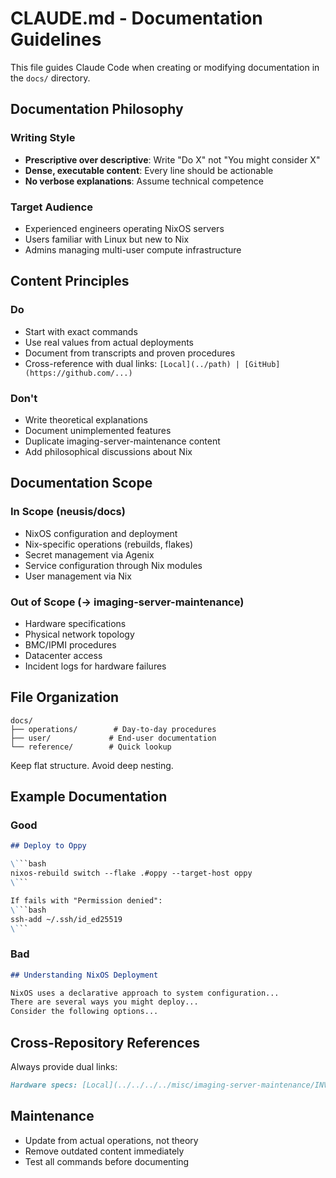 # CLAUDE.md - Documentation Guidelines

This file guides Claude Code when creating or modifying documentation in the `docs/` directory.

## Documentation Philosophy

### Writing Style

- **Prescriptive over descriptive**: Write "Do X" not "You might consider X"
- **Dense, executable content**: Every line should be actionable
- **No verbose explanations**: Assume technical competence

### Target Audience

- Experienced engineers operating NixOS servers
- Users familiar with Linux but new to Nix
- Admins managing multi-user compute infrastructure

## Content Principles

### Do

- Start with exact commands
- Use real values from actual deployments
- Document from transcripts and proven procedures
- Cross-reference with dual links: `[Local](../path) | [GitHub](https://github.com/...)`

### Don't

- Write theoretical explanations
- Document unimplemented features
- Duplicate imaging-server-maintenance content
- Add philosophical discussions about Nix

## Documentation Scope

### In Scope (neusis/docs)

- NixOS configuration and deployment
- Nix-specific operations (rebuilds, flakes)
- Secret management via Agenix
- Service configuration through Nix modules
- User management via Nix

### Out of Scope (→ imaging-server-maintenance)

- Hardware specifications
- Physical network topology
- BMC/IPMI procedures
- Datacenter access
- Incident logs for hardware failures

## File Organization

```text
docs/
├── operations/        # Day-to-day procedures
├── user/             # End-user documentation
└── reference/        # Quick lookup
```

Keep flat structure. Avoid deep nesting.

## Example Documentation

### Good

```markdown
## Deploy to Oppy

\```bash
nixos-rebuild switch --flake .#oppy --target-host oppy
\```

If fails with "Permission denied":
\```bash
ssh-add ~/.ssh/id_ed25519
\```
```

### Bad

```markdown
## Understanding NixOS Deployment

NixOS uses a declarative approach to system configuration...
There are several ways you might deploy...
Consider the following options...
```

## Cross-Repository References

Always provide dual links:

```markdown
Hardware specs: [Local](../../../../misc/imaging-server-maintenance/INVENTORY.md) | [GitHub](https://github.com/broadinstitute/imaging-server-maintenance/blob/main/INVENTORY.md)
```

## Maintenance

- Update from actual operations, not theory
- Remove outdated content immediately
- Test all commands before documenting
